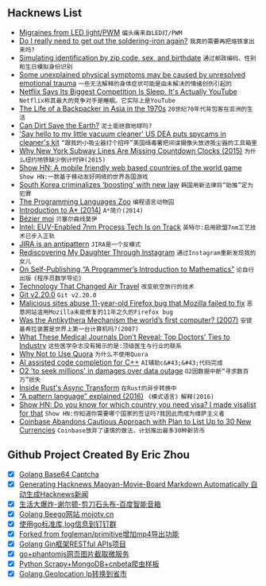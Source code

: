 ## Hacknews List


- [Migraines from LED light/PWM](http://ledstrain.org)  `偏头痛来自LED灯/PWM`
- [Do I really need to get out the soldering-iron again?](http://www.naughtycomputer.uk/do_i_really_need_to_get_out_the_soldering_iron_again.html)  `我真的需要再把烙铁拿出来吗?`
- [Simulating identification by zip code, sex, and birthdate](https://www.johndcook.com/blog/2018/12/07/simulating-zipcode-sex-birthdate/)  `通过邮政编码、性别和生日模拟身份识别`
- [Some unexplained physical symptoms may be caused by unresolved emotional trauma](https://www.theglobeandmail.com/life/health-and-fitness/article-their-pain-is-real-and-for-patients-with-mystery-illnesses-help-is/)  `一些无法解释的身体症状可能是由未解决的情绪创伤引起的`
- [Netflix Says Its Biggest Competition Is Sleep. It&#39;s Actually YouTube](https://venturebeat.com/2018/12/09/netflixs-biggest-competition-isnt-sleep-its-youtube/amp/)  `Netflix称其最大的竞争对手是睡眠。它实际上是YouTube`
- [The Life of a Backpacker in Asia in the 1970s](https://www.perceptivetravel.com/issues/1218/kelly.html)  `20世纪70年代背包客在亚洲的生活`
- [Can Dirt Save the Earth?](https://www.nytimes.com/2018/04/18/magazine/dirt-save-earth-carbon-farming-climate-change.html)  `泥土能拯救地球吗?`
- [&#39;Say hello to my little vacuum cleaner&#39; US DEA puts spycams in cleaner&#39;s kit](https://www.theregister.co.uk/2018/12/07/dea_vacuum_cleaner/)  `“跟我的小吸尘器打个招呼”美国缉毒署把间谍摄像头放进吸尘器的工具箱里`
- [Why New York Subway Lines Are Missing Countdown Clocks (2015)](https://www.theatlantic.com/technology/archive/2015/11/why-dont-we-know-where-all-the-trains-are/415152/)  `为什么纽约地铁缺少倒计时钟(2015)`
- [Show HN: A mobile friendly web based countries of the world game](https://geogee.me)  `Show HN:一款基于移动友好网络的世界各国游戏`
- [South Korea criminalizes ‘boosting’ with new law](https://www.polygon.com/2018/12/9/18133391/south-korea-boosting-esports-league-of-legends-law)  `韩国用新法律将“助推”定为犯罪`
- [The Programming Languages Zoo](http://plzoo.andrej.com/)  `编程语言动物园`
- [Introduction to A* (2014)](https://www.redblobgames.com/pathfinding/a-star/introduction.html)  `A*简介(2014)`
- [Bézier moi](https://cormullion.github.io/blog/2018/06/21/bezier.html)  `贝塞尔曲线莫伊`
- [Intel: EUV-Enabled 7nm Process Tech Is on Track](https://www.anandtech.com/show/13683/intel-euvenabled-7nm-process-tech-is-on-track)  `英特尔:启用欧盟7nm工艺技术已步入正轨`
- [JIRA is an antipattern](https://techcrunch.com/2018/12/09/jira-is-an-antipattern/)  `JIRA是一个反模式`
- [Rediscovering My Daughter Through Instagram](https://www.nytimes.com/2018/12/08/opinion/sunday/parenting-instagram-adolescence.html)  `通过Instagram重新发现我的女儿`
- [On Self-Publishing “A Programmer’s Introduction to Mathematics”](https://medium.com/@jeremyjkun/on-self-publishing-a-programmers-introduction-to-mathematics-1472b7511c99)  `论自行出版《程序员数学导论》`
- [Technology That Changed Air Travel](https://tryretool.com/blog/air-travel-software/)  `改变航空旅行的技术`
- [Git v2.20.0](http://lkml.iu.edu/hypermail/linux/kernel/1812.1/00293.html)  `Git v2.20.0`
- [Malicious sites abuse 11-year-old Firefox bug that Mozilla failed to fix](https://www.zdnet.com/google-amp/article/malicious-sites-abuse-11-year-old-firefox-bug-that-mozilla-failed-to-fix/)  `恶意网站滥用Mozilla未能修复的11年之久的Firefox bug`
- [Was the Antikythera Mechanism the world’s first computer? (2007)](https://www.newyorker.com/magazine/2007/05/14/fragmentary-knowledge)  `安提基希拉装置是世界上第一台计算机吗?(2007)`
- [What These Medical Journals Don’t Reveal: Top Doctors’ Ties to Industry](https://www.nytimes.com/2018/12/08/health/medical-journals-conflicts-of-interest.html)  `这些医学杂志没有揭示的是:顶级医生与行业的联系`
- [Why Not to Use Quora](https://waxy.org/2018/12/why-you-should-never-ever-use-quora/)  `为什么不使用Quora`
- [AI assisted code completion for C&#43;&#43;](https://blogs.msdn.microsoft.com/vcblog/2018/12/05/cppintellicode/)  `AI辅助c&#43;&#43;代码完成`
- [O2 &#39;to seek millions&#39; in damages over data outage](https://www.bbc.co.uk/news/business-46499366)  `O2因数据中断“寻求数百万”损失`
- [Inside Rust&#39;s Async Transform](https://blag.nemo157.com/2018/12/09/inside-rusts-async-transform.html)  `在Rust的异步转换中`
- [“A pattern language” explained (2016)](https://www.permaculture.co.uk/articles/pattern-language-explained)  `《模式语言》解释(2016)`
- [Show HN: Do you know for which country you need visa? I made visalist for that](https://visalist.io)  `Show HN:你知道你需要哪个国家的签证吗?我因此而成为维萨主义者`
- [Coinbase Abandons Cautious Approach with Plan to List Up to 30 New Currencies](https://techcrunch.com/2018/12/07/coinbase-dabbles-in-shitcoins/)  `Coinbase放弃了谨慎的做法，计划推出最多30种新货币`

## Github Project Created By Eric Zhou

- [x] [Golang Base64 Captcha](https://github.com/mojocn/base64Captcha)
- [x] [Generating Hacknews Maoyan-Movie-Board Markdown Automatically 自动生成Hacknews新闻](https://github.com/dejavuzhou/md-genie)
- [x] [生活大爆炸-谢尔顿-剪刀石头布-百度智能音箱](https://github.com/mojocn/dueros-bang-game)
- [x] [Golang Beego网站 mojotv.cn](https://github.com/mojocn/www.mojotv.cn)
- [x] [使用go标准库,log信息到钉钉群](https://github.com/mojocn/dooger)
- [x] [Forked from fogleman/primitive增加mp4导出功能](https://github.com/mojocn/primitive)
- [x] [Golang Gin框架RESTful APIs项目](https://github.com/JJJJJJJerk/ezier-golang-web-api-framework)
- [x] [go+phantomjs网页图片截取微服务](https://github.com/mojocn/screen_shot)
- [x] [Python Scrapy+MongoDB+cnbeta爬虫样板](https://github.com/mojocn/scrapy_mongodb_boilerplate_cnbeta)
- [x] [Golang Geolocation Ip转换到省市](https://github.com/mojocn/ip2location)